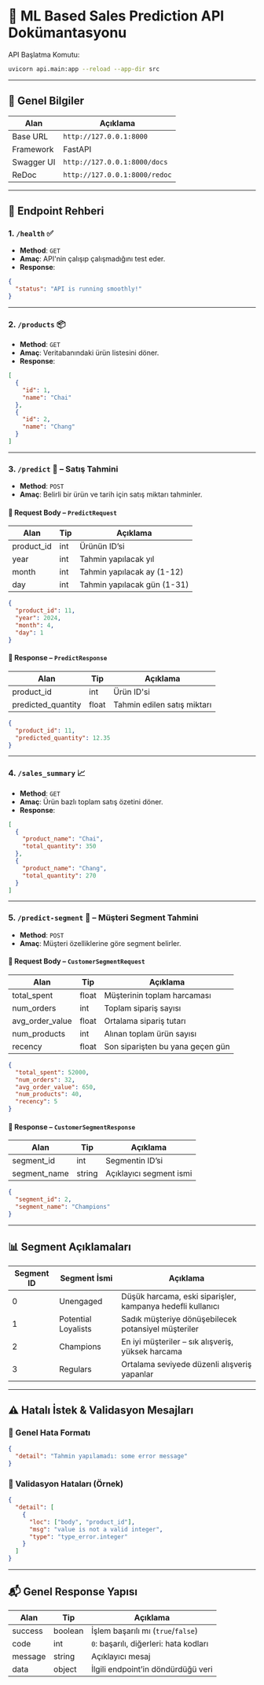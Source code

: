
# 📘 ML Based Sales Prediction API Dokümantasyonu

API Başlatma Komutu:  
```bash
uvicorn api.main:app --reload --app-dir src
```

---

## 🔧 Genel Bilgiler

| Alan        | Açıklama                           |
|-------------|------------------------------------|
| Base URL    | `http://127.0.0.1:8000`            |
| Framework   | FastAPI                           |
| Swagger UI  | `http://127.0.0.1:8000/docs`       |
| ReDoc       | `http://127.0.0.1:8000/redoc`      |

---

## 📌 Endpoint Rehberi

### 1. `/health` ✅

- **Method**: `GET`
- **Amaç**: API'nin çalışıp çalışmadığını test eder.
- **Response**:
```json
{
  "status": "API is running smoothly!"
}
```

---

### 2. `/products` 📦

- **Method**: `GET`
- **Amaç**: Veritabanındaki ürün listesini döner.
- **Response**:
```json
[
  {
    "id": 1,
    "name": "Chai"
  },
  {
    "id": 2,
    "name": "Chang"
  }
]
```

---

### 3. `/predict` 🔮 – Satış Tahmini

- **Method**: `POST`
- **Amaç**: Belirli bir ürün ve tarih için satış miktarı tahminler.

#### 🔸 Request Body – `PredictRequest`
| Alan       | Tip     | Açıklama                        |
|------------|---------|---------------------------------|
| product_id | int     | Ürünün ID’si                    |
| year       | int     | Tahmin yapılacak yıl            |
| month      | int     | Tahmin yapılacak ay (1-12)      |
| day        | int     | Tahmin yapılacak gün (1-31)     |

```json
{
  "product_id": 11,
  "year": 2024,
  "month": 4,
  "day": 1
}
```

#### 🔹 Response – `PredictResponse`
| Alan               | Tip     | Açıklama                    |
|--------------------|---------|-----------------------------|
| product_id         | int     | Ürün ID'si                 |
| predicted_quantity | float   | Tahmin edilen satış miktarı|

```json
{
  "product_id": 11,
  "predicted_quantity": 12.35
}
```

---

### 4. `/sales_summary` 📈

- **Method**: `GET`
- **Amaç**: Ürün bazlı toplam satış özetini döner.
- **Response**:
```json
[
  {
    "product_name": "Chai",
    "total_quantity": 350
  },
  {
    "product_name": "Chang",
    "total_quantity": 270
  }
]
```

---

### 5. `/predict-segment` 👥 – Müşteri Segment Tahmini

- **Method**: `POST`
- **Amaç**: Müşteri özelliklerine göre segment belirler.

#### 🔸 Request Body – `CustomerSegmentRequest`
| Alan             | Tip    | Açıklama                             |
|------------------|--------|--------------------------------------|
| total_spent      | float  | Müşterinin toplam harcaması          |
| num_orders       | int    | Toplam sipariş sayısı                |
| avg_order_value  | float  | Ortalama sipariş tutarı              |
| num_products     | int    | Alınan toplam ürün sayısı            |
| recency          | float  | Son siparişten bu yana geçen gün     |

```json
{
  "total_spent": 52000,
  "num_orders": 32,
  "avg_order_value": 650,
  "num_products": 40,
  "recency": 5
}
```

#### 🔹 Response – `CustomerSegmentResponse`
| Alan         | Tip     | Açıklama                     |
|--------------|---------|------------------------------|
| segment_id   | int     | Segmentin ID’si              |
| segment_name | string  | Açıklayıcı segment ismi      |

```json
{
  "segment_id": 2,
  "segment_name": "Champions"
}
```

---

## 📊 Segment Açıklamaları

| Segment ID | Segment İsmi        | Açıklama                                                                  |
|------------|---------------------|---------------------------------------------------------------------------|
| 0          | Unengaged           | Düşük harcama, eski siparişler, kampanya hedefli kullanıcı                 |
| 1          | Potential Loyalists | Sadık müşteriye dönüşebilecek potansiyel müşteriler                        |
| 2          | Champions           | En iyi müşteriler – sık alışveriş, yüksek harcama                          |
| 3          | Regulars            | Ortalama seviyede düzenli alışveriş yapanlar                              |

---

## ⚠️ Hatalı İstek & Validasyon Mesajları

### 🔸 Genel Hata Formatı
```json
{
  "detail": "Tahmin yapılamadı: some error message"
}
```

### 🔹 Validasyon Hataları (Örnek)
```json
{
  "detail": [
    {
      "loc": ["body", "product_id"],
      "msg": "value is not a valid integer",
      "type": "type_error.integer"
    }
  ]
}
```

---

## 📬 Genel Response Yapısı

| Alan      | Tip     | Açıklama                                         |
|-----------|---------|--------------------------------------------------|
| success   | boolean | İşlem başarılı mı (`true`/`false`)               |
| code      | int     | `0`: başarılı, diğerleri: hata kodları           |
| message   | string  | Açıklayıcı mesaj                                 |
| data      | object  | İlgili endpoint’in döndürdüğü veri               |
